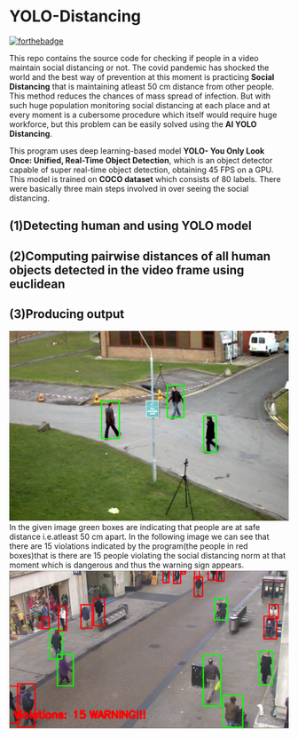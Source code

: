 # YOLO-Distancing

[![forthebadge](https://forthebadge.com/images/badges/made-with-python.svg)](https://forthebadge.com)

This repo contains the source code for checking if people in a video maintain social distancing or not.
The covid pandemic has shocked the world and the best way of  prevention at this moment is practicing **Social Distancing** that is maintaining atleast 50 cm distance from other people.
This method reduces the chances of mass spread of infection.
But with such huge population monitoring social distancing at each place and at every moment is a cubersome procedure which itself would require huge workforce, but this problem can be easily solved using the **AI YOLO Distancing**.

This program uses deep learning-based model **YOLO- You Only Look Once: Unified, Real-Time Object Detection**, which is an object detector capable of super real-time object detection, obtaining 45 FPS on a GPU. This model is trained on **COCO dataset** which consists of 80 labels.
There were basically three main steps involved in over seeing the social distancing.

 ## (1)Detecting human and using YOLO model

 ## (2)Computing pairwise distances of all human objects detected in the video frame using euclidean

 ## (3)Producing output 
![alt text](images/result.png)
In the given image green boxes are indicating that people are at safe distance i.e.atleast 50 cm apart.
In the following image we can see that there are 15 violations indicated by the program(the people in red boxes)that is there are 15 people violating the social distancing norm at that moment which is dangerous and thus the warning sign appears.
![alt text](images/result2.PNG)

